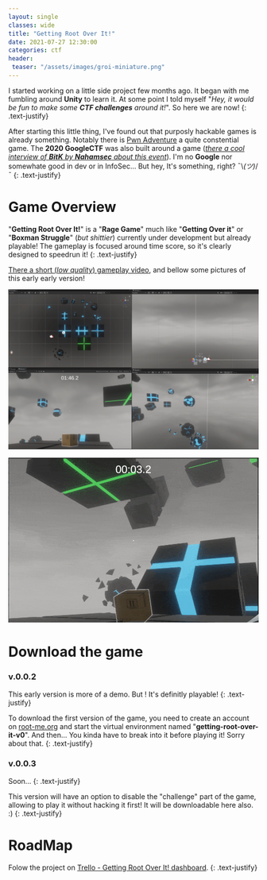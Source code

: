 ```yaml
---
layout: single
classes: wide
title: "Getting Root Over It!"
date: 2021-07-27 12:30:00
categories: ctf
header:
 teaser: "/assets/images/groi-miniature.png"
---
```


I started working on a little side project few months ago. It began with me fumbling around **Unity** to learn it. At some point I told myself "_Hey, it would be fun to make some **CTF challenges** around it!_". So here we are now!
{: .text-justify}

After starting this little thing, I've found out that purposly hackable games is already something. Notably there is [Pwn Adventure][pwn_adventure] a quite constential game. The **2020 GoogleCTF** was also built around a game (_[there a cool interview of **BitK** by **Nahamsec** about this event][yt_bitk_nahamsec]_). I'm no **Google** nor somewhate good in dev or in InfoSec... But hey, It's something, right? ¯\\_(ツ)_/¯
{: .text-justify}

# Game Overview

"**Getting Root Over It!**" is a "**Rage Game**" much like "**Getting Over it**" or "**Boxman Struggle**" (_but shittier_) currently under development but already playable! The gameplay is focused around time score, so it's clearly designed to speedrun it!
{: .text-justify}

[There a short (_low quality_) gameplay video][groi_gameplay_preview], and bellow some pictures of this early early version!

[![alt](/assets/images/posts_img/groi-dev-image01.png)](/assets/images/posts_img/groi-dev-image01.png)

[![alt](/assets/images/posts_img/getting-root-over-it-v2-preview-low.gif)](/assets/images/posts_img/getting-root-over-it-v2-preview-low.gif)


# Download the game

### v.0.0.2

This early version is more of a demo. But ! It's definitly playable!
{: .text-justify}

To download the first version of the game, you need to create an account on [root-me.org][root-me_org] and start the virtual environment named "**getting-root-over-it-v0**". And then... You kinda have to break into it before playing it! Sorry about that.
{: .text-justify}

### v.0.0.3

Soon...
{: .text-justify}

This version will have an option to disable the "challenge" part of the game, allowing to play it without hacking it first! It will be downloadable here also. :)
{: .text-justify}

# RoadMap

Folow the project on [Trello - Getting Root Over It! dashboard][groi_trello].
{: .text-justify}


[groi_trello]:https://trello.com/b/Q2jmzYpJ/unity-chall
[getting-root-over-it-v0.0.2]:/assets/games/goit/groi_windows_v0.0.2.7z
[root-me_org]:https://www.root-me.org
[yt_bitk_nahamsec]:https://www.youtube.com/watch?v=p3_rTRwaiOY
[groi_gameplay_preview]:/assets/images/posts_img/groi-preview.mp4
[pwn_adventure]:https://www.pwnadventure.com/
